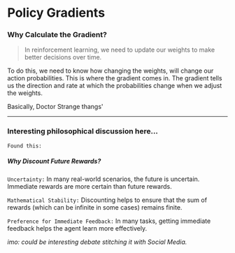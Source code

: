 # Policy Gradients

### Why Calculate the Gradient?

> In reinforcement learning, we need to update our weights to make better decisions over time.

To do this, we need to know how changing the weights, will change our action probabilities. This is where the gradient comes in. The gradient tells us the direction and rate at which the probabilities change when we adjust the weights.

Basically, Doctor Strange thangs'

---

### Interesting philosophical discussion here...

`Found this:`

##### _Why Discount Future Rewards?_

`Uncertainty:` In many real-world scenarios, the future is uncertain. Immediate rewards are more certain than future rewards.

`Mathematical Stability:` Discounting helps to ensure that the sum of rewards (which can be infinite in some cases) remains finite.

`Preference for Immediate Feedback:` In many tasks, getting immediate feedback helps the agent learn more effectively.

_imo: could be interesting debate stitching it with Social Media._